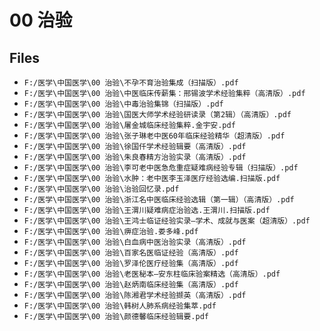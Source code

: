 # 00 治验

## Files

- `F:/医学\中国医学\00 治验\不孕不育治验集成（扫描版）.pdf`
- `F:/医学\中国医学\00 治验\中医临床传薪集：邢锡波学术经验集粹（高清版）.pdf`
- `F:/医学\中国医学\00 治验\中毒治验集锦（扫描版）.pdf`
- `F:/医学\中国医学\00 治验\国医大师学术经验研读录（第2辑）（高清版）.pdf`
- `F:/医学\中国医学\00 治验\屠金城临床经验集粹.金宇安.pdf`
- `F:/医学\中国医学\00 治验\张子琳老中医60年临床经验精华（超清版）.pdf`
- `F:/医学\中国医学\00 治验\徐国仟学术经验辑要（高清版）.pdf`
- `F:/医学\中国医学\00 治验\朱良春精方治验实录（高清版）.pdf`
- `F:/医学\中国医学\00 治验\李可老中医急危重症疑难病经验专辑（扫描版）.pdf`
- `F:/医学\中国医学\00 治验\水肿：老中医李玉泽医疗经验选编.扫描版.pdf`
- `F:/医学\中国医学\00 治验\治验回忆录.pdf`
- `F:/医学\中国医学\00 治验\浙江名中医临床经验选辑（第一辑）（高清版）.pdf`
- `F:/医学\中国医学\00 治验\王渭川疑难病症治验选.王渭川.扫描版.pdf`
- `F:/医学\中国医学\00 治验\王鸿士临证经验实录—学术、成就与医案（超清版）.pdf`
- `F:/医学\中国医学\00 治验\痹症治验.娄多峰.pdf`
- `F:/医学\中国医学\00 治验\白血病中医治验实录（高清版）.pdf`
- `F:/医学\中国医学\00 治验\百家名医临证经验（高清版）.pdf`
- `F:/医学\中国医学\00 治验\罗泽伦医疗经验集（高清版）.pdf`
- `F:/医学\中国医学\00 治验\老医秘本—安东柱临床验案精选（高清版）.pdf`
- `F:/医学\中国医学\00 治验\赵炳南临床经验集（高清版）.pdf`
- `F:/医学\中国医学\00 治验\陈湘君学术经验撷英（高清版）.pdf`
- `F:/医学\中国医学\00 治验\韩树人肺系病经验集萃.pdf`
- `F:/医学\中国医学\00 治验\颜德馨临床经验辑要.pdf`
